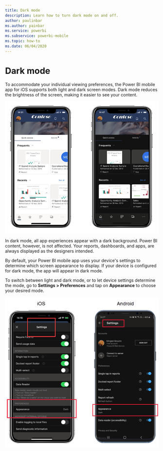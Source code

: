 ```yaml
---
title: Dark mode
description: Learn how to turn dark mode on and off.
author: paulinbar
ms.author: painbar
ms.service: powerbi
ms.subservice: powerbi-mobile
ms.topic: how-to
ms.date: 06/04/2020
---
```

# Dark mode

To accommodate your individual viewing preferences, the Power BI mobile app for iOS supports both light and dark screen modes. Dark mode reduces the brightness of the screen, making it easier to see your content.

![Dark versus light mode](media/mobile-apps-dark-mode/powerbi-mobile-darkmode-lightmode.png)

 In dark mode, all app experiences appear with a dark background. Power BI content, however, is not affected. Your reports, dashboards, and apps, are always displayed as the designers intended.
 
 By default, your Power BI mobile app uses your device's settings to determine which screen appearance to display. If your device is configured for dark mode, the app will appear in dark mode.
 
 To switch between light and dark mode, or to let device settings determine the mode, go to **Settings > Preferences** and tap on **Appearance** to choose your desired mode.

![Appearance settings](media/mobile-apps-dark-mode/powerbi-mobile-appearance-settings.png)